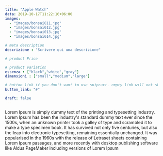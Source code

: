 ```yaml
---
title: "Apple Watch"
data: 2019-10-17T11:22:16+06:00
images:
  - "images/bonsai011.jpg"
  - "images/bonsai012.jpg"
  - "images/bonsai013.jpg"
  - "images/bonsai014.jpg"

# meta description
descrizione : "Scrivere qui una descrizione"

# product Price

# product variation
essenza : ["black","white","gray"]
dimensioni : ["small","medium","large"]

# button link if you don't want to use snipcart. empty link will not show button
button_link: "#"

draft: false
---
```


Lorem Ipsum is simply dummy text of the printing and typesetting industry. Lorem Ipsum has been the industry's standard dummy text ever since the 1500s, when an unknown printer took a galley of type and scrambled it to make a type specimen book. It has survived not only five centuries, but also the leap into electronic typesetting, remaining essentially unchanged. It was popularised in the 1960s with the release of Letraset sheets containing Lorem Ipsum passages, and more recently with desktop publishing software like Aldus PageMaker including versions of Lorem Ipsum
